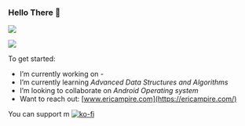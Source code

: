 ### Hello There 👋

![](https://github-readme-stats.vercel.app/api?username=eric-ampire&show_icons=true&count_private=true)

![](https://github-readme-stats.vercel.app/api/top-langs/?username=eric-ampire&layout=compact)

To get started:

- I’m currently working on *-*
- I’m currently learning *Advanced Data Structures and Algorithms*
- I’m looking to collaborate on *Android Operating system*
- Want to reach out: [www.ericampire.com](https://ericampire.com/)

You can support m
[![ko-fi](https://ko-fi.com/img/githubbutton_sm.svg)](https://ko-fi.com/P5P63YTO0)
